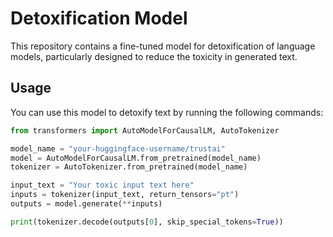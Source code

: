 # Detoxification Model

This repository contains a fine-tuned model for detoxification of language models, particularly designed to reduce the toxicity in generated text.

## Usage

You can use this model to detoxify text by running the following commands:

```python
from transformers import AutoModelForCausalLM, AutoTokenizer

model_name = "your-huggingface-username/trustai"
model = AutoModelForCausalLM.from_pretrained(model_name)
tokenizer = AutoTokenizer.from_pretrained(model_name)

input_text = "Your toxic input text here"
inputs = tokenizer(input_text, return_tensors="pt")
outputs = model.generate(**inputs)

print(tokenizer.decode(outputs[0], skip_special_tokens=True))

